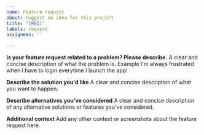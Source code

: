 ```yaml
---
name: Feature request
about: Suggest an idea for this project
title: "[REQ]"
labels: request
assignees: ''

---
```


**Is your feature request related to a problem? Please describe.**
A clear and concise description of what the problem is.
Example
I'm always frustrated when I have to login everytime I launch the app!

**Describe the solution you'd like**
A clear and concise description of what you want to happen.

**Describe alternatives you've considered**
A clear and concise description of any alternative solutions or features you've considered.

**Additional context**
Add any other context or screenshots about the feature request here.
